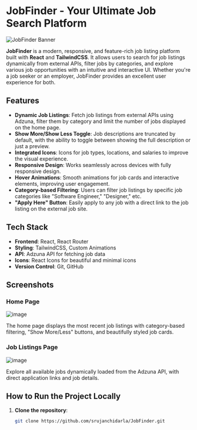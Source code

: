 # JobFinder - Your Ultimate Job Search Platform

<!-- Add your banner image URL here -->
![JobFinder Banner](src/assets/images/banner.png)

**JobFinder** is a modern, responsive, and feature-rich job listing platform built with **React** and **TailwindCSS**. It allows users to search for job listings dynamically from external APIs, filter jobs by categories, and explore various job opportunities with an intuitive and interactive UI. Whether you're a job seeker or an employer, JobFinder provides an excellent user experience for both.

## Features
- **Dynamic Job Listings**: Fetch job listings from external APIs using Adzuna, filter them by category and limit the number of jobs displayed on the home page.
- **Show More/Show Less Toggle**: Job descriptions are truncated by default, with the ability to toggle between showing the full description or just a preview.
- **Integrated Icons**: Icons for job types, locations, and salaries to improve the visual experience.
- **Responsive Design**: Works seamlessly across devices with fully responsive design.
- **Hover Animations**: Smooth animations for job cards and interactive elements, improving user engagement.
- **Category-based Filtering**: Users can filter job listings by specific job categories like "Software Engineer," "Designer," etc.
- **"Apply Here" Button**: Easily apply to any job with a direct link to the job listing on the external job site.

## Tech Stack
- **Frontend**: React, React Router
- **Styling**: TailwindCSS, Custom Animations
- **API**: Adzuna API for fetching job data
- **Icons**: React Icons for beautiful and minimal icons
- **Version Control**: Git, GitHub

## Screenshots

### Home Page
![image](https://github.com/user-attachments/assets/3cab2d13-1290-4c31-b3ed-39dae136ca6a)



The home page displays the most recent job listings with category-based filtering, "Show More/Less" buttons, and beautifully styled job cards.

### Job Listings Page
![image](https://github.com/user-attachments/assets/49fc2798-ffd0-4f93-8c5f-f7f81cef1547)

Explore all available jobs dynamically loaded from the Adzuna API, with direct application links and job details.

## How to Run the Project Locally

1. **Clone the repository**:

   ```bash
   git clone https://github.com/srujanchidarla/JobFinder.git

